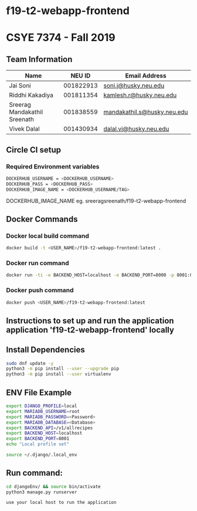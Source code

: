 # f19-t2-webapp-frontend

# CSYE 7374 - Fall 2019

## Team Information

| Name | NEU ID | Email Address |
| --- | --- | --- |
| Jai Soni| 001822913|soni.j@husky.neu.edu |
| Riddhi Kakadiya| 001811354 | kamlesh.r@husky.neu.edu |
| Sreerag Mandakathil Sreenath| 001838559| mandakathil.s@husky.neu.edu|
| Vivek Dalal| 001430934 | dalal.vi@husky.neu.edu |



## Circle CI setup
### Required Environment variables
```bash
DOCKERHUB_USERNAME = <DOCKERHUB_USERNAME>
DOCKERHUB_PASS = <DOCKERHUB_PASS>
DOCKERHUB_IMAGE_NAME = <DOCKERHUB_USERNAME/TAG> 
```
DOCKERHUB_IMAGE_NAME eg. sreeragsreenath/f19-t2-webapp-frontend


## Docker Commands

### Docker local build command
```bash
docker build -t <USER_NAME>/f19-t2-webapp-frontend:latest .
```

### Docker run command
```bash
docker run -ti -e BACKEND_HOST=localhost -e BACKEND_PORT=8000 -p 8001:8000 <USER_NAME>/f19-t2-webapp-frontend:latest
```

### Docker push command
```bash
docker push <USER_NAME>/f19-t2-webapp-frontend:latest
```

## Instructions to set up and run the application application 'f19-t2-webapp-frontend' locally

## Install Dependencies
```bash
sudo dnf update -y
python3 -m pip install --user --upgrade pip
python3 -m pip install --user virtualenv
```

## ENV File Example
```bash
export DJANGO_PROFILE=local
export MARIADB_USERNAME=root
export MARIADB_PASSWORD=<Password>
export MARIADB_DATABASE=<Database>
export BACKEND_API=/v1/allrecipes
export BACKEND_HOST=localhost
export BACKEND_PORT=8001
echo "Local profile set"
```

```bash
source ~/.django/.local_env
```

## Run command:
```bash
cd djangoEnv/ && source bin/activate 
python3 manage.py runserver
```

```bash
use your local host to run the application
```